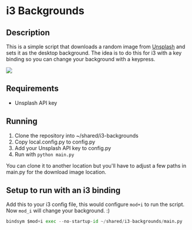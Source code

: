 # i3 Backgrounds

## Description

This is a simple script that downloads a random image from [Unsplash](https://unsplash.com/) and sets it as the desktop background. The idea is to do this for i3 with a key binding so you can change your background with a keypress.

![](images/1.jpg)

## Requirements

- Unsplash API key

## Running

1. Clone the repository into ~/shared/i3-backgrounds
1. Copy local.config.py to config.py
1. Add your Unsplash API key to config.py
1. Run with `python main.py`

You can clone it to another location but you'll have to adjust a few paths
in main.py for the download image location.

## Setup to run with an i3 binding

Add this to your i3 config file, this would configure `mod+i` to run the script. Now `mod_i` will change your background. :)

```python
bindsym $mod+i exec --no-startup-id ~/shared/i3-backgrounds/main.py
```
